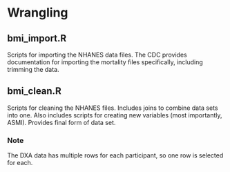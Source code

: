 # Wrangling

## bmi_import.R

Scripts for importing the NHANES data files. The CDC provides documentation 
for importing the mortality files specifically, including trimming the data.

## bmi_clean.R

Scripts for cleaning the NHANES files. Includes joins to combine data sets 
into one. Also includes scripts for creating new variables (most importantly, 
ASMI). Provides final form of data set.

### Note

The DXA data has multiple rows for each participant, so one row is 
selected for each.
